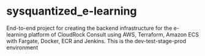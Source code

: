 # sysquantized_e-learning
End-to-end project for creating the backend infrastructure for the e-learning platform of CloudRock Consult using AWS, Terraform, Amazon ECS with Fargate, Docker, ECR and Jenkins. This is the dev-test-stage-prod environment
